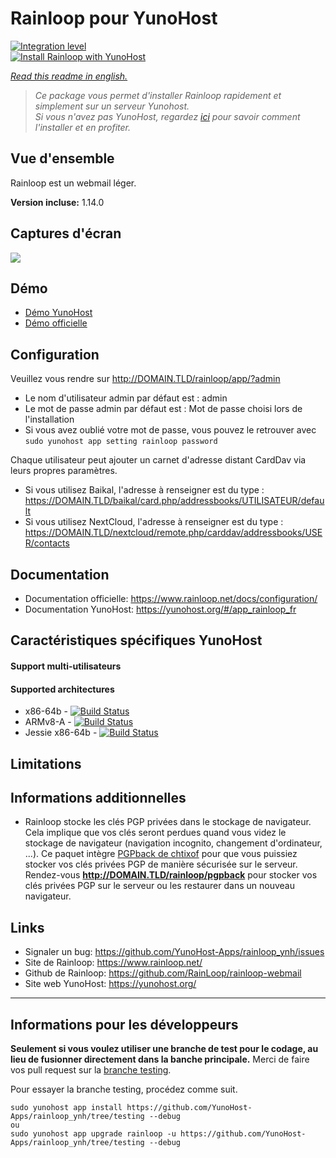 # Rainloop pour YunoHost

[![Integration level](https://dash.yunohost.org/integration/rainloop.svg)](https://dash.yunohost.org/appci/app/rainloop)  
[![Install Rainloop with YunoHost](https://install-app.yunohost.org/install-with-yunohost.png)](https://install-app.yunohost.org/?app=rainloop)

*[Read this readme in english.](./README.md)* 

> *Ce package vous permet d'installer Rainloop rapidement et simplement sur un serveur Yunohost.  
Si vous n'avez pas YunoHost, regardez [ici](https://yunohost.org/#/install) pour savoir comment l'installer et en profiter.*

## Vue d'ensemble

Rainloop est un webmail léger.

**Version incluse:** 1.14.0

## Captures d'écran

![](https://www.rainloop.net/static/media/screenshots/v2/12.png)

## Démo

* [Démo YunoHost](https://demo.yunohost.org/rainloop/app/)
* [Démo officielle](https://mail.rainloop.net/)

## Configuration

Veuillez vous rendre sur http://DOMAIN.TLD/rainloop/app/?admin

- Le nom d'utilisateur admin par défaut est : admin
- Le mot de passe admin par défaut est : Mot de passe choisi lors de l'installation
- Si vous avez oublié votre mot de passe, vous pouvez le retrouver avec ``sudo yunohost app setting rainloop password``

Chaque utilisateur peut ajouter un carnet d'adresse distant CardDav via leurs propres paramètres.

- Si vous utilisez Baikal, l'adresse à renseigner est du type : https://DOMAIN.TLD/baikal/card.php/addressbooks/UTILISATEUR/default
- Si vous utilisez NextCloud, l'adresse à renseigner est du type : https://DOMAIN.TLD/nextcloud/remote.php/carddav/addressbooks/USER/contacts

## Documentation

 * Documentation officielle: https://www.rainloop.net/docs/configuration/
 * Documentation YunoHost: https://yunohost.org/#/app_rainloop_fr

## Caractéristiques spécifiques YunoHost

#### Support multi-utilisateurs

#### Supported architectures

* x86-64b - [![Build Status](https://ci-apps.yunohost.org/ci/logs/rainloop%20%28Apps%29.svg)](https://ci-apps.yunohost.org/ci/apps/rainloop/)
* ARMv8-A - [![Build Status](https://ci-apps-arm.yunohost.org/ci/logs/rainloop%20%28Apps%29.svg)](https://ci-apps-arm.yunohost.org/ci/apps/rainloop/)
* Jessie x86-64b - [![Build Status](https://ci-stretch.nohost.me/ci/logs/rainloop%20%28Apps%29.svg)](https://ci-stretch.nohost.me/ci/apps/rainloop/)

## Limitations

## Informations additionnelles

* Rainloop stocke les clés PGP privées dans le stockage de navigateur. Cela implique que vos clés seront perdues quand vous videz le stockage de navigateur (navigation incognito, changement d'ordinateur, ...). Ce paquet intègre [PGPback de chtixof](https://github.com/chtixof/pgpback_ynh) pour que vous puissiez stocker vos clés privées PGP de manière sécurisée sur le serveur. Rendez-vous **http://DOMAIN.TLD/rainloop/pgpback** pour stocker vos clés privées PGP sur le serveur ou les restaurer dans un nouveau navigateur.

## Links

 * Signaler un bug: https://github.com/YunoHost-Apps/rainloop_ynh/issues
 * Site de Rainloop: https://www.rainloop.net/
 * Github de Rainloop: https://github.com/RainLoop/rainloop-webmail
 * Site web YunoHost: https://yunohost.org/

---

Informations pour les développeurs
----------------

**Seulement si vous voulez utiliser une branche de test pour le codage, au lieu de fusionner directement dans la banche principale.**
Merci de faire vos pull request sur la [branche testing](https://github.com/YunoHost-Apps/rainloop_ynh/tree/testing).

Pour essayer la branche testing, procédez comme suit.
```
sudo yunohost app install https://github.com/YunoHost-Apps/rainloop_ynh/tree/testing --debug
ou
sudo yunohost app upgrade rainloop -u https://github.com/YunoHost-Apps/rainloop_ynh/tree/testing --debug
```
